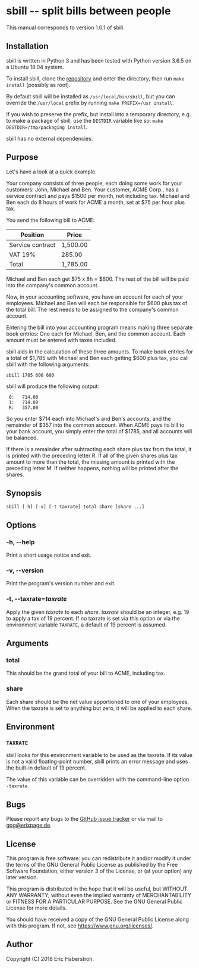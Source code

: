 # sbill -- split bills between people
This manual corresponds to version 1.0.1 of sbill.

## Installation
sbill is written in Python 3 and has been tested with Python version 3.6.5 on a Ubuntu 18.04 system.

To install sbill, clone the [repository](https://github.com/pille1842/sbill) and enter the directory, then run `make install` (possibly as root).

By default sbill will be installed as `/usr/local/bin/sbill`, but you can override the `/usr/local` prefix by running `make PREFIX=/usr install`.

If you wish to preserve the prefix, but install into a temporary directory, e.g. to make a package of sbill, use the `DESTDIR` variable like so: `make DESTDIR=/tmp/packaging install`.

sbill has no external dependencies.

## Purpose
Let's have a look at a quick example.

Your company consists of three people, each doing some work for your customers: John, Michael and Ben. Your customer, ACME Corp., has a service contract and pays $1500 per month, not including tax. Michael and Ben each do 8 hours of work for ACME a month, set at $75 per hour plus tax.

You send the following bill to ACME:

| Position         | Price    |
| --------         | -----    |
| Service contract | 1,500.00 |
| VAT 19%          | 285.00   |
| Total            | 1,785.00 |

Michael and Ben each get $75 x 8h = $600. The rest of the bill will be paid into the company's common account.

Now, in your accounting software, you have an account for each of your employees. Michael and Ben will each be responsible for $600 plus tax of the total bill. The rest needs to be assigned to the company's common account.

Entering the bill into your accounting program means making three separate book entries: One each for Michael, Ben, and the common account. Each amount must be entered with taxes included.

sbill aids in the calculation of these three amounts. To make book entries for a total of $1,785 with Michael and Ben each getting $600 plus tax, you call sbill with the following arguments:

```shell
sbill 1785 600 600
```

sbill will produce the following output:

```
 0:   714.00
 1:   714.00
 R:   357.00
```

So you enter $714 each into Michael's and Ben's accounts, and the remainder of $357 into the common account. When ACME pays its bill to your bank account, you simply enter the total of $1785, and all accounts will be balanced.

If there is a remainder after subtracting each share plus tax from the total, it is printed with the preceding letter R. If all of the given shares plus tax amount to more than the total, the missing amount is printed with the preceding letter M. If neither happens, nothing will be printed after the shares.

## Synopsis
```
sbill [-h] [-v] [-t taxrate] total share [share ...]
```

## Options
### -h, --help
Print a short usage notice and exit.

### -v, --version
Print the program's version number and exit.

### -t, --taxrate=*taxrate*
Apply the given *taxrate* to each *share*. *taxrate* should be an integer, e.g. 19 to apply a tax of 19 percent. If no taxrate is set via this option or via the environment variable `TAXRATE`, a default of 19 percent is assumed.

## Arguments
### total
This should be the grand total of your bill to ACME, including tax.

### share
Each share should be the net value apportioned to one of your employees. When the taxrate is set to anything but zero, it will be applied to each share.

## Environment
### `TAXRATE`
sbill looks for this environment variable to be used as the taxrate. If its value is not a valid floating-point number, sbill prints an error message and uses the built-in default of 19 percent.

The value of this variable can be overridden with the command-line option `--taxrate`.

## Bugs
Please report any bugs to the [GitHub issue tracker](https://github.com/pille1842/sbill/issues) or via mail to gpg@erixpage.de.

## License
This program is free software: you can redistribute it and/or modify it under the terms of the GNU General Public License as published by the Free Software Foundation, either version 3 of the License, or (at your option) any later version.

This program is distributed in the hope that it will be useful, but WITHOUT ANY WARRANTY; without even the implied warranty of MERCHANTABILITY or FITNESS FOR A PARTICULAR PURPOSE.  See the GNU General Public License for more details.

You should have received a copy of the GNU General Public License along with this program.  If not, see <https://www.gnu.org/licenses/>.

## Author
Copyright (C) 2018 Eric Haberstroh.
